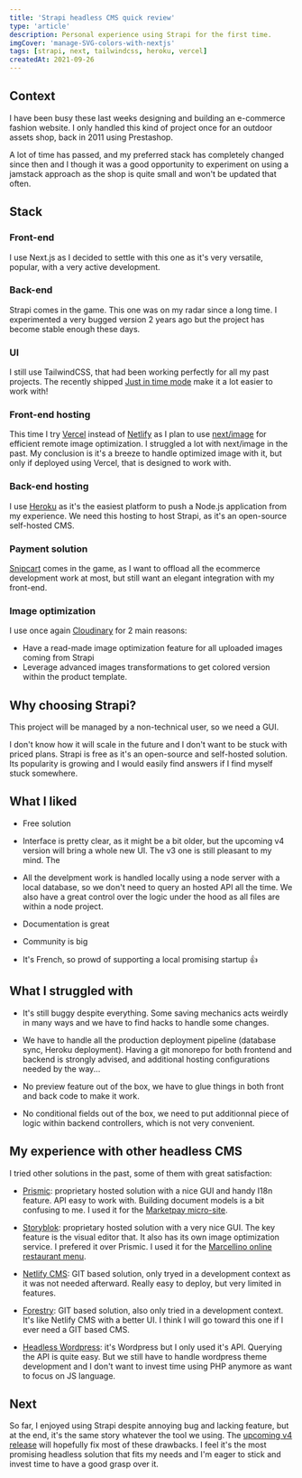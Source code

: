```yaml
---
title: 'Strapi headless CMS quick review'
type: 'article'
description: Personal experience using Strapi for the first time.
imgCover: 'manage-SVG-colors-with-nextjs'
tags: [strapi, next, tailwindcss, heroku, vercel]
createdAt: 2021-09-26
---
```


## Context

I have been busy these last weeks designing and building an e-commerce fashion website. I only handled this kind of project once for an outdoor assets shop, back in 2011 using Prestashop.

A lot of time has passed, and my preferred stack has completely changed since then and I though it was a good opportunity to experiment on using a jamstack approach as the shop is quite small and won't be updated that often.

## Stack

### Front-end

I use Next.js as I decided to settle with this one as it's very versatile, popular, with a very active development.

### Back-end

Strapi comes in the game. This one was on my radar since a long time. I experimented a very bugged version 2 years ago but the project has become stable enough these days.

### UI

I still use TailwindCSS, that had been working perfectly for all my past projects. The recently shipped [Just in time mode](https://tailwindcss.com/docs/just-in-time-mode) make it a lot easier to work with!

### Front-end hosting

This time I try [Vercel](https://vercel.com/) instead of [Netlify](https://netlify.com/) as I plan to use [next/image](https://nextjs.org/docs/api-reference/next/image) for efficient remote image optimization. I struggled a lot with next/image in the past. My conclusion is it's a breeze to handle optimized image with it, but only if deployed using Vercel, that is designed to work with.

### Back-end hosting

I use [Heroku](https://www.heroku.com/) as it's the easiest platform to push a Node.js application from my experience. We need this hosting to host Strapi, as it's an open-source self-hosted CMS.

### Payment solution

[Snipcart](https://snipcart.com/) comes in the game, as I want to offload all the ecommerce development work at most, but still want an elegant integration with my front-end.

### Image optimization

I use once again [Cloudinary](https://cloudinary.com/) for 2 main reasons:

- Have a read-made image optimization feature for all uploaded images coming from Strapi
- Leverage advanced images transformations to get colored version within the product template.

## Why choosing Strapi?

This project will be managed by a non-technical user, so we need a GUI.

I don't know how it will scale in the future and I don't want to be stuck with priced plans. Strapi is free as it's an open-source and self-hosted solution. Its popularity is growing and I would easily find answers if I find myself stuck somewhere.

## What I liked

- Free solution

- Interface is pretty clear, as it might be a bit older, but the upcoming v4 version will bring a whole new UI. The v3 one is still pleasant to my mind. The

- All the develpment work is handled locally using a node server with a local database, so we don't need to query an hosted API all the time. We also have a great control over the logic under the hood as all files are within a node project.

- Documentation is great

- Community is big

- It's French, so prowd of supporting a local promising startup 👍

## What I struggled with

- It's still buggy despite everything. Some saving mechanics acts weirdly in many ways and we have to find hacks to handle some changes.

- We have to handle all the production deployment pipeline (database sync, Heroku deployment). Having a git monorepo for both frontend and backend is strongly advised, and additional hosting configurations needed by the way...

- No preview feature out of the box, we have to glue things in both front and back code to make it work.

- No conditional fields out of the box, we need to put additionnal piece of logic within backend controllers, which is not very convenient.

## My experience with other headless CMS

I tried other solutions in the past, some of them with great satisfaction:

- [Prismic](https://prismic.io/): proprietary hosted solution with a nice GUI and handy I18n feature. API easy to work with. Building document models is a bit confusing to me. I used it for the [Marketpay micro-site](https://lansolo99.netlify.app/projects/market-pay/).

- [Storyblok](https://www.storyblok.com/): proprietary hosted solution with a very nice GUI. The key feature is the visual editor that. It also has its own image optimization service. I prefered it over Prismic. I used it for the [Marcellino online restaurant menu](https://lansolo99.netlify.app/projects/marcellino/).

- [Netlify CMS](https://www.netlifycms.org/): GIT based solution, only tryed in a development context as it was not needed afterward. Really easy to deploy, but very limited in features.

- [Forestry](https://forestry.io/): GIT based solution, also only tried in a development context. It's like Netlify CMS with a better UI. I think I will go toward this one if I ever need a GIT based CMS.

- [Headless Wordpress](https://wordpress.org/): it's Wordpress but I only used it's API. Querying the API is quite easy. But we still have to handle wordpress theme development and I don't want to invest time using PHP anymore as want to focus on JS language.

## Next

So far, I enjoyed using Strapi despite annoying bug and lacking feature, but at the end, it's the same story whatever the tool we using. The [upcoming v4 release](https://strapi.io/v4) will hopefully fix most of these drawbacks. I feel it's the most promising headless solution that fits my needs and I'm eager to stick and invest time to have a good grasp over it.
